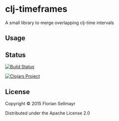 # clj-timeframes

A small library to merge overlapping clj-time intervals

## Usage

## Status

[![Build Status](https://travis-ci.org/flosell/clj-timeframes.svg)](https://travis-ci.org/flosell/clj-timeframes)

[![Clojars Project](http://clojars.org/clj-timeframes/latest-version.svg)](http://clojars.org/clj-timeframes)


## License

Copyright © 2015 Florian Sellmayr

Distributed under the Apache License 2.0
